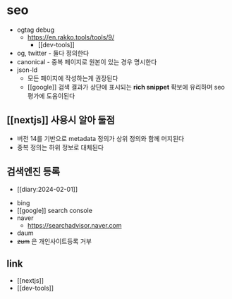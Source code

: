 # seo
- ogtag debug
  + https://en.rakko.tools/tools/9/
    + [[dev-tools]]
- og, twitter - 둘다 정의한다
- canonical - 중복 페이지로 원본이 있는 경우 명시한다
- json-ld
  - 모든 페이지에 작성하는게 권장된다
  - [[google]] 검색 결과가 상단에 표시되는 **rich snippet** 확보에 유리하며 seo 평가에 도움이된다

## [[nextjs]] 사용시 알아 둘점
- 버전 14를 기반으로 metadata 정의가 상위 정의와 함께 머지된다
- 중복 정의는 하위 정보로 대체된다

## 검색엔진 등록
+ [[diary:2024-02-01]]
- bing
- [[google]] search console
- naver
  + https://searchadvisor.naver.com
- daum
- ~~zum~~ 은 개인사이트등록 거부

## link
- [[nextjs]]
- [[dev-tools]]
